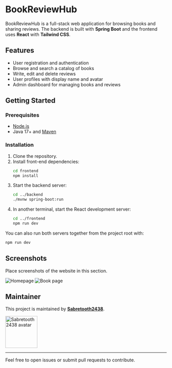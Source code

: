 # BookReviewHub

BookReviewHub is a full-stack web application for browsing books and sharing reviews. The backend is built with **Spring Boot** and the frontend uses **React** with **Tailwind CSS**.

## Features
- User registration and authentication
- Browse and search a catalog of books
- Write, edit and delete reviews
- User profiles with display name and avatar
- Admin dashboard for managing books and reviews

## Getting Started

### Prerequisites
- [Node.js](https://nodejs.org)
- Java 17+ and [Maven](https://maven.apache.org)

### Installation
1. Clone the repository.
2. Install front-end dependencies:
   ```bash
   cd frontend
   npm install
   ```
3. Start the backend server:
   ```bash
   cd ../backend
   ./mvnw spring-boot:run
   ```
4. In another terminal, start the React development server:
   ```bash
   cd ../frontend
   npm run dev
   ```

You can also run both servers together from the project root with:
```bash
npm run dev
```

## Screenshots
Place screenshots of the website in this section.

![Homepage](./path/to/homepage.png)
![Book page](./path/to/book-page.png)

## Maintainer
This project is maintained by [**Sabretooth2438**](https://github.com/Sabretooth2438).

<img src="https://github.com/Sabretooth2438.png" width="100" alt="Sabretooth2438 avatar" />

---

Feel free to open issues or submit pull requests to contribute.
